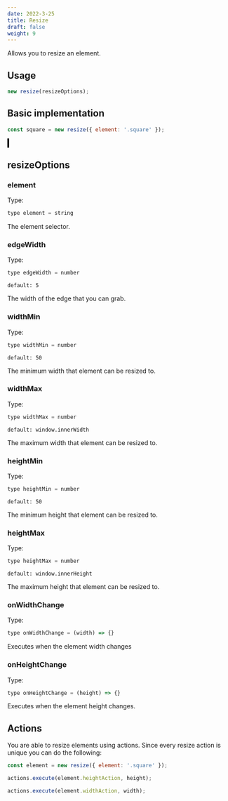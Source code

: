 ```yaml
---
date: 2022-3-25
title: Resize
draft: false
weight: 9
---
```


Allows you to resize an element.

## Usage

```javascript
new resize(resizeOptions);
```

## Basic implementation

```javascript
const square = new resize({ element: '.square' });
```

<object style="border: 2px solid black;" data="../../interaction-manager/Resize/resize.html" width="1000" height="500"></object>

## resizeOptions

### element

Type:

```javascript
type element = string
```

The element selector.

### edgeWidth

Type:

```javascript
type edgeWidth = number
```

`default: 5`

The width of the edge that you can grab.

### widthMin

Type:

```javascript
type widthMin = number
```

`default: 50`

The minimum width that element can be resized to.

### widthMax

Type:

```javascript
type widthMax = number
```

`default: window.innerWidth`

The maximum width that element can be resized to.

### heightMin

Type:

```javascript
type heightMin = number
```

`default: 50`

The minimum height that element can be resized to.

### heightMax

Type:

```javascript
type heightMax = number
```

`default: window.innerHeight`

The maximum height that element can be resized to.

### onWidthChange

Type:

```javascript
type onWidthChange = (width) => {}
```

Executes when the element width changes

### onHeightChange

Type:

```javascript
type onHeightChange = (height) => {}
```

Executes when the element height changes.

## Actions

You are able to resize elements using actions. Since every resize action is unique you can do the following:

```javascript
const element = new resize({ element: '.square' });

actions.execute(element.heightAction, height);

actions.execute(element.widthAction, width);
```
